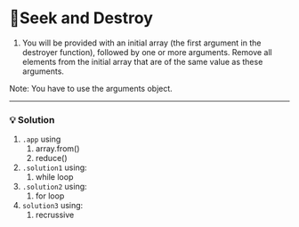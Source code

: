 # 📝Seek and Destroy

1. You will be provided with an initial array (the first argument in the destroyer function), followed by one or more arguments. Remove all elements from the initial array that are of the same value as these arguments.

Note: You have to use the arguments object.

---

### 💡 Solution
1. `.app` using 
   1. array.from()
   2. reduce()
2. `.solution1` using:
   1. while loop
3. `.solution2` using:
   1. for loop
4. `solution3` using:
   1. recrussive